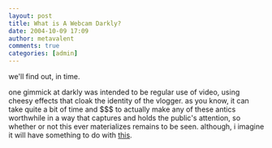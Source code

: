 ```yaml
---
layout: post
title: What is A Webcam Darkly?
date: 2004-10-09 17:09
author: metavalent
comments: true
categories: [admin]
---
```

we'll find out, in time.  

one gimmick at darkly was intended to be regular use of video, using cheesy effects that cloak the identity of the vlogger. as you know, it can take quite a bit of time and $$$ to actually make any of these antics worthwhile in a way that captures and holds the public's attention, so whether or not this ever materializes remains to be seen.  although, i imagine it will have something to do with <a href="http://gabbly.com/http://awebcamdarkly.com/2004/10/wake-up-and-smell-singularity.html">this</a>.
